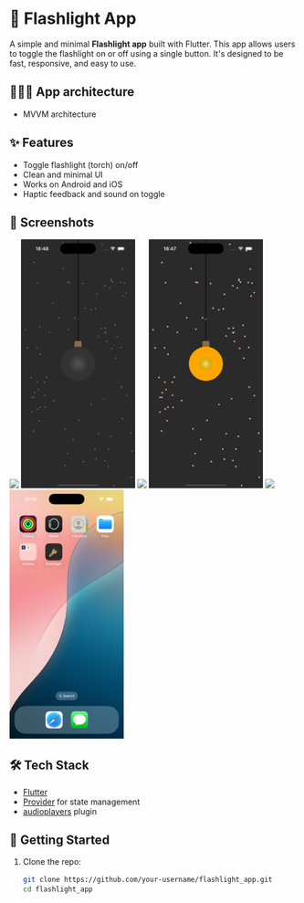 # 🔦 Flashlight App

A simple and minimal **Flashlight app** built with Flutter. This app allows users to toggle the flashlight on or off using a single button. It's designed to be fast, responsive, and easy to use.

## 👨🏻‍💻 App architecture

- MVVM architecture

## ✨ Features

- Toggle flashlight (torch) on/off
- Clean and minimal UI
- Works on Android and iOS
- Haptic feedback and sound on toggle

## 📱 Screenshots

<img src="screenshots/flashlight_on.png" width="200"> <img src="assets/screenshots/turn_off.png" width="200">
<img src="screenshots/flashlight_on.png" width="200"> <img src="assets/screenshots/turn_on.png" width="200">
<img src="screenshots/flashlight_on.png" width="200"> <img src="assets/screenshots/app_icon.png" width="200">

## 🛠 Tech Stack

- [Flutter](https://flutter.dev)
- [Provider](https://pub.dev/packages/provider) for state management
- [audioplayers](https://pub.dev/packages/audioplayers) plugin

## 🚀 Getting Started

1. Clone the repo:
   ```bash
   git clone https://github.com/your-username/flashlight_app.git
   cd flashlight_app

